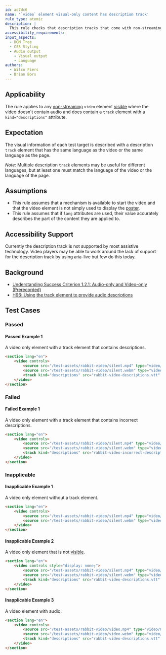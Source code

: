 ```yaml
---
id: ac7dc6
name: '`video` element visual-only content has description track'
rule_type: atomic
description: |
  This rule checks that description tracks that come with non-streaming `video` elements, without audio, are descriptive.
accessibility_requirements:
input_aspects:
  - DOM Tree
  - CSS Styling
  - Audio output
	- Visual output
	- Language
authors:
  - Wilco Fiers
  - Brian Bors
---
```


## Applicability

The rule applies to any [non-streaming](#non-streaming-media-element) `video` element [visible][] where the video doesn't contain audio and does contain a `track` element with a `kind="descriptions"` attribute.

## Expectation

The visual information of each test target is described with a description `track` element that has the same language as the video or the same language as the page.

_Note_: Multiple description `track` elements may be useful for different languages, but at least one must match the language of the video or the language of the page.

## Assumptions

- This rule assumes that a mechanism is available to start the video and that the video element is not simply used to display the [poster](https://www.w3.org/TR/html5/semantics-embedded-content.html#element-attrdef-video-poster).
- This rule assumes that if `lang` attributes are used, their value accurately describes the part of the content they are applied to.

## Accessibility Support

Currently the description track is not supported by most assistive technology. Video players may be able to work around the lack of support for the description track by using aria-live but few do this today.

## Background

- [Understanding Success Criterion 1.2.1: Audio-only and Video-only (Prerecorded)](https://www.w3.org/WAI/WCAG21/Understanding/audio-only-and-video-only-prerecorded)
- [H96: Using the track element to provide audio descriptions](https://www.w3.org/WAI/WCAG21/Techniques/html/H96)

## Test Cases

### Passed

#### Passed Example 1

A video only element with a track element that contains descriptions.

```html
<section lang="en">
	<video controls>
		<source src="/test-assets/rabbit-video/silent.mp4" type="video/mp4" />
		<source src="/test-assets/rabbit-video/silent.webm" type="video/webm" />
		<track kind="descriptions" src="rabbit-video-descriptions.vtt" />
	</video>
</section>
```

### Failed

#### Failed Example 1

A video only element with a track element that contains incorrect descriptions.

```html
<section lang="en">
	<video controls>
		<source src="/test-assets/rabbit-video/silent.mp4" type="video/mp4" />
		<source src="/test-assets/rabbit-video/silent.webm" type="video/webm" />
		<track kind="descriptions" src="rabbit-video-incorrect-descriptions.vtt" />
	</video>
</section>
```

### Inapplicable

#### Inapplicable Example 1

A video only element without a track element.

```html
<section lang="en">
	<video controls>
		<source src="/test-assets/rabbit-video/silent.mp4" type="video/mp4" />
		<source src="/test-assets/rabbit-video/silent.webm" type="video/webm" />
	</video>
</section>
```

#### Inapplicable Example 2

A video only element that is not [visible][].

```html
<section lang="en">
	<video controls style="display: none;">
		<source src="/test-assets/rabbit-video/silent.mp4" type="video/mp4" />
		<source src="/test-assets/rabbit-video/silent.webm" type="video/webm" />
		<track kind="descriptions" src="rabbit-video-descriptions.vtt" />
	</video>
</section>
```

#### Inapplicable Example 3

A video element with audio.

```html
<section lang="en">
	<video controls>
		<source src="/test-assets/rabbit-video/video.mp4" type="video/mp4" />
		<source src="/test-assets/rabbit-video/video.webm" type="video/webm" />
		<track kind="descriptions" src="rabbit-video-descriptions.vtt" />
	</video>
</section>
```

[visible]: #visible 'Definition of visible'
